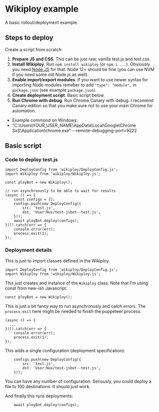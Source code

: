 # Wikiploy example

A basic rollout/deployment example.

## Steps to deploy

Create a script from scratch:

1. **Prepare JS and CSS**. This can be just raw, vanilla test.js and test.css.
2. **Install Wikiploy**. Run `npm install wikiploy` (or `npm i ...`). Obviously you need [Node.JS](https://nodejs.org/en) for that. Node 12+ should be fine (you can use NVM if you need some old Node.js as well).
3. **Enable import/export modules**. If you want to use newer syntax for importing Node modules remeber to add `"type": "module",` in `package.json` (see example `package.json`).
4. **Create deployment script**. Basic script below.
5. **Run Chrome with debug**. Run Chrome Canary with debug. I recomend Canary edition so that you make sure not to use your main Chrome for automation.
  - Example commond on Windows:
  - "C:\Users\YOUR_USER_NAME\AppData\Local\Google\Chrome SxS\Application\chrome.exe" --remote-debugging-port=9222

## Basic script

### Code to deploy test.js
```
import DeployConfig from 'wikiploy/DeployConfig.js';
import Wikiploy from 'wikiploy/Wikiploy.js';

const ployBot = new Wikiploy();

// run asynchronusly to be able to wait for results
(async () => {
	const configs = [];
	configs.push(new DeployConfig({
		src: 'test.js',
		dst: 'User:Nux/test-jsbot--test.js',
	}));
	await ployBot.deploy(configs);
})().catch(err => {
	console.error(err);
	process.exit(1);
});
```

### Deployment details

This is just to import classes defined in the Wikiploy.
```
import DeployConfig from 'wikiploy/DeployConfig.js';
import Wikiploy from 'wikiploy/Wikiploy.js';
```

This just creates and instance of the `Wikiploy` class. Note that I'm using const from new-ish Javascript.
```
const ployBot = new Wikiploy();
```

This is just a bit fancy way to run asynchronusly and catch errors. The `process.exit` here might be needed to finish the puppeteer process.
```
(async () => {
  ...
})().catch(err => {
	console.error(err);
	process.exit(1);
});
```

This adds a single configuration (deployment specification):
```
	configs.push(new DeployConfig({
		src: 'test.js',
		dst: 'User:Nux/test-jsbot--test.js',
	}));
```
You can have any number of configuration. Seriously, you could deploy a file to 100 destinations. It should just work.

And finally this runs deployments:
```
	await ployBot.deploy(configs);
```
